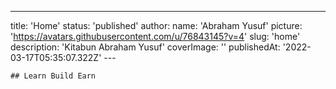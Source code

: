 ---
title: 'Home'
status: 'published'
author:
  name: 'Abraham Yusuf'
    picture: 'https://avatars.githubusercontent.com/u/76843145?v=4'
    slug: 'home'
    description: 'Kitabun Abraham Yusuf'
    coverImage: ''
    publishedAt: '2022-03-17T05:35:07.322Z'
    ---

    ## Learn Build Earn